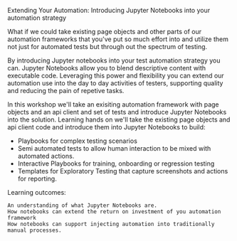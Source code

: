 Extending Your Automation: Introducing Jupyter Notebooks into your automation strategy


What if we could take existing page objects and other parts of our automation frameworks that you've put so much effort into  and utilize them not just for automated tests but through out the spectrum of testing.



By introducing Jupyter notebooks into your test automation strategy you can. Jupyter Notebooks allow you to blend descriptive content with executable code. Leveraging this power and flexibility you can extend our automation use into the day to day activities of testers, supporting quality and reducing the pain of repetive tasks.

In this workshop we'll take an exisiting automation framework with page objects and an api client and set of tests and introduce Jupyter Notebooks into the solution. Learning hands on we'll take the existing page objects and api client code and introduce them into Jupyter Notebooks to build:

- Playbooks for complex testing scenarios
- Semi automated tests to allow human interaction to be mixed with automated actions.
- Interactive Playbooks for training, onboarding or regression testing
- Templates for Exploratory Testing that capture screenshots and actions for reporting.

Learning outcomes:

    An understanding of what Jupyter Notebooks are.
    How notebooks can extend the return on investment of you automation framework
    How notebooks can support injecting automation into traditionally manual processes.

